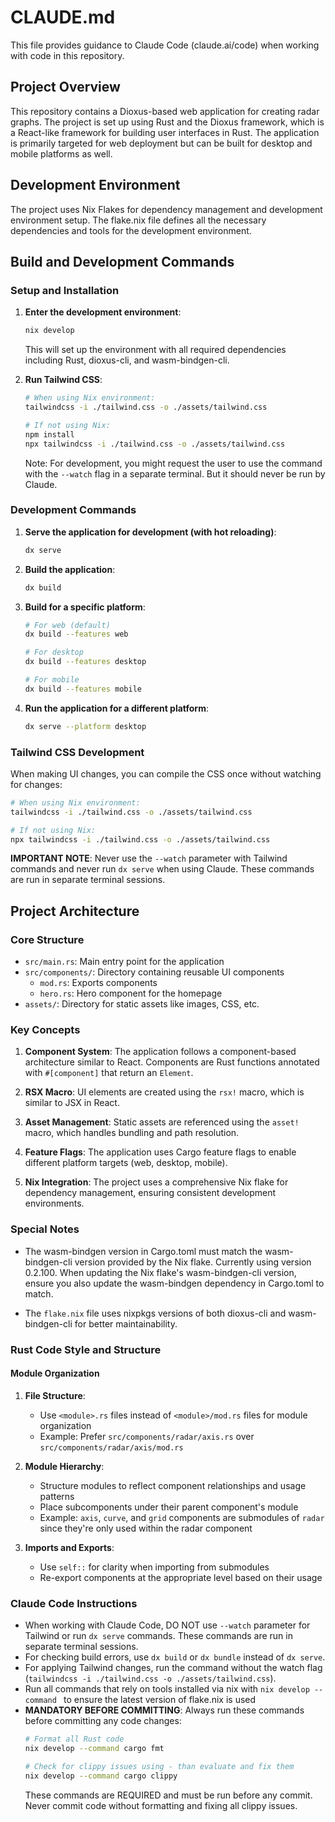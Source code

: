 # CLAUDE.md

This file provides guidance to Claude Code (claude.ai/code) when working with code in this repository.

## Project Overview

This repository contains a Dioxus-based web application for creating radar graphs. The project is set up using Rust and the Dioxus framework, which is a React-like framework for building user interfaces in Rust. The application is primarily targeted for web deployment but can be built for desktop and mobile platforms as well.

## Development Environment

The project uses Nix Flakes for dependency management and development environment setup. The flake.nix file defines all the necessary dependencies and tools for the development environment.

## Build and Development Commands

### Setup and Installation

1. **Enter the development environment**:
   ```bash
   nix develop
   ```
   This will set up the environment with all required dependencies including Rust, dioxus-cli, and wasm-bindgen-cli.

2. **Run Tailwind CSS**:
   ```bash
   # When using Nix environment:
   tailwindcss -i ./tailwind.css -o ./assets/tailwind.css
   
   # If not using Nix:
   npm install
   npx tailwindcss -i ./tailwind.css -o ./assets/tailwind.css
   ```
   
   Note: For development, you might  request the user to use the command with the `--watch` flag in a separate terminal. But it should never be run by Claude.

### Development Commands

1. **Serve the application for development (with hot reloading)**:
   ```bash
   dx serve
   ```

2. **Build the application**:
   ```bash
   dx build
   ```

3. **Build for a specific platform**:
   ```bash
   # For web (default)
   dx build --features web
   
   # For desktop
   dx build --features desktop
   
   # For mobile
   dx build --features mobile
   ```

4. **Run the application for a different platform**:
   ```bash
   dx serve --platform desktop
   ```

### Tailwind CSS Development

When making UI changes, you can compile the CSS once without watching for changes:
```bash
# When using Nix environment:
tailwindcss -i ./tailwind.css -o ./assets/tailwind.css

# If not using Nix:
npx tailwindcss -i ./tailwind.css -o ./assets/tailwind.css
```

**IMPORTANT NOTE**: Never use the `--watch` parameter with Tailwind commands and never run `dx serve` when using Claude. These commands are run in separate terminal sessions.

## Project Architecture

### Core Structure

- `src/main.rs`: Main entry point for the application
- `src/components/`: Directory containing reusable UI components
  - `mod.rs`: Exports components
  - `hero.rs`: Hero component for the homepage
- `assets/`: Directory for static assets like images, CSS, etc.

### Key Concepts

1. **Component System**: The application follows a component-based architecture similar to React. Components are Rust functions annotated with `#[component]` that return an `Element`.

2. **RSX Macro**: UI elements are created using the `rsx!` macro, which is similar to JSX in React.

3. **Asset Management**: Static assets are referenced using the `asset!` macro, which handles bundling and path resolution.

4. **Feature Flags**: The application uses Cargo feature flags to enable different platform targets (web, desktop, mobile).

5. **Nix Integration**: The project uses a comprehensive Nix flake for dependency management, ensuring consistent development environments.

### Special Notes

- The wasm-bindgen version in Cargo.toml must match the wasm-bindgen-cli version provided by the Nix flake. Currently using version 0.2.100. When updating the Nix flake's wasm-bindgen-cli version, ensure you also update the wasm-bindgen dependency in Cargo.toml to match.

- The `flake.nix` file uses nixpkgs versions of both dioxus-cli and wasm-bindgen-cli for better maintainability.

### Rust Code Style and Structure

#### Module Organization

1. **File Structure**:
   - Use `<module>.rs` files instead of `<module>/mod.rs` files for module organization
   - Example: Prefer `src/components/radar/axis.rs` over `src/components/radar/axis/mod.rs`

2. **Module Hierarchy**:
   - Structure modules to reflect component relationships and usage patterns
   - Place subcomponents under their parent component's module
   - Example: `axis`, `curve`, and `grid` components are submodules of `radar` since they're only used within the radar component

3. **Imports and Exports**:
   - Use `self::` for clarity when importing from submodules
   - Re-export components at the appropriate level based on their usage

### Claude Code Instructions

- When working with Claude Code, DO NOT use `--watch` parameter for Tailwind or run `dx serve` commands. These commands are run in separate terminal sessions.
- For checking build errors, use `dx build` or `dx bundle` instead of `dx serve`.
- For applying Tailwind changes, run the command without the watch flag (`tailwindcss -i ./tailwind.css -o ./assets/tailwind.css`).
- Run all commands that rely on tools installed via nix with `nix develop --command ` to ensure the latest version of flake.nix is used
- **MANDATORY BEFORE COMMITTING**: Always run these commands before committing any code changes:
  ```bash
  # Format all Rust code
  nix develop --command cargo fmt
  
  # Check for clippy issues using - than evaluate and fix them
  nix develop --command cargo clippy
  ```
  These commands are REQUIRED and must be run before any commit. Never commit code without formatting and fixing all clippy issues.
